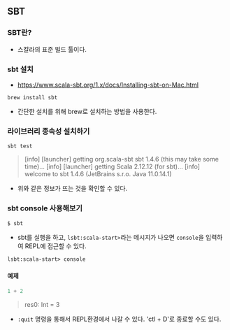 ## SBT

### SBT란?
- 스칼라의 표준 빌드 툴이다.

### sbt 설치
- https://www.scala-sbt.org/1.x/docs/Installing-sbt-on-Mac.html
```
brew install sbt
```
- 간단한 설치를 위해 brew로 설치하는 방법을 사용한다.

### 라이브러리 종속성 설치하기
```
sbt test
```
> [info] [launcher] getting org.scala-sbt sbt 1.4.6  (this may take some time)...
> [info] [launcher] getting Scala 2.12.12 (for sbt)...
> [info] welcome to sbt 1.4.6 (JetBrains s.r.o. Java 11.0.14.1)
- 위와 같은 정보가 뜨는 것을 확인할 수 있다.

### sbt console 사용해보기
```sh
$ sbt
```
- sbt를 실행을 하고, `lsbt:scala-start>`라는 메시지가 나오면 `console`을 입력하여 REPL에 접근할 수 있다.
```
lsbt:scala-start> console
```

#### 예제
```scala
1 + 2
```
> res0: Int = 3
- `:quit` 명령을 통해서 REPL환경에서 나갈 수 있다. 'ctl + D'로 종료할 수도 있다.


